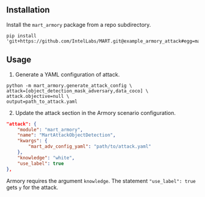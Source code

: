 ## Installation

Install the `mart_armory` package from a repo subdirectory.

```shell
pip install 'git+https://github.com/IntelLabs/MART.git@example_armory_attack#egg=mart_armory&subdirectory=examples/mart_armory'
```

## Usage

1. Generate a YAML configuration of attack.

```shell
python -m mart_armory.generate_attack_config \
attack=[object_detection_mask_adversary,data_coco] \
attack.objective=null \
output=path_to_attack.yaml
```

2. Update the attack section in the Armory scenario configuration.

```json
"attack": {
    "module": "mart_armory",
    "name": "MartAttackObjectDetection",
    "kwargs": {
        "mart_adv_config_yaml": "path/to/attack.yaml"
    },
    "knowledge": "white",
    "use_label": true
},
```

Armory requires the argument `knowledge`. The statement `"use_label": true` gets `y` for the attack.
